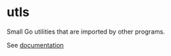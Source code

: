 # utls

Small Go utilities that are imported by other programs.

See [documentation](https://godoc.org/github.com/apahl/utls)
